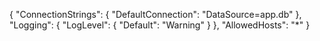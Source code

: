 {
  "ConnectionStrings": {
    "DefaultConnection": "DataSource=app.db"
  },
  "Logging": {
    "LogLevel": {
      "Default": "Warning"
    }
  },
  "AllowedHosts": "*"
}

